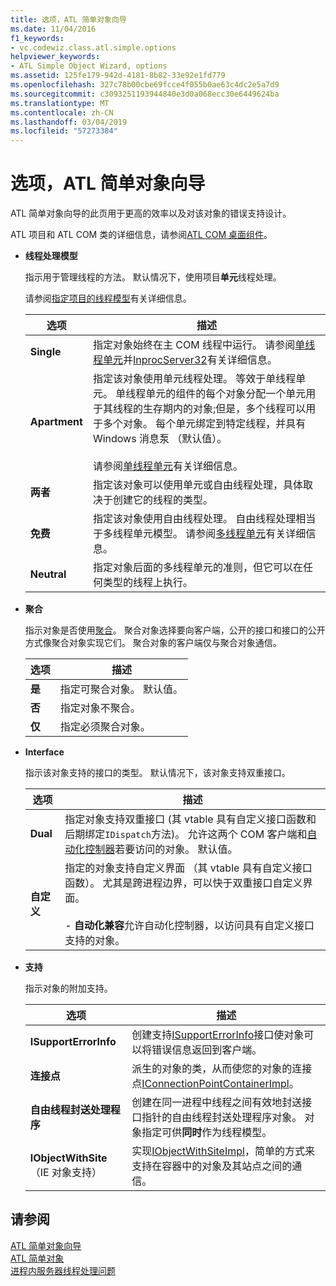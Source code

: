 ```yaml
---
title: 选项，ATL 简单对象向导
ms.date: 11/04/2016
f1_keywords:
- vc.codewiz.class.atl.simple.options
helpviewer_keywords:
- ATL Simple Object Wizard, options
ms.assetid: 125fe179-942d-4181-8b82-33e92e1fd779
ms.openlocfilehash: 327c78b00cbe69fcce4f055b0ae63c4dc2e5a7d9
ms.sourcegitcommit: c3093251193944840e3d0a068ecc30e6449624ba
ms.translationtype: MT
ms.contentlocale: zh-CN
ms.lasthandoff: 03/04/2019
ms.locfileid: "57273384"
---
```

# <a name="options-atl-simple-object-wizard"></a>选项，ATL 简单对象向导

ATL 简单对象向导的此页用于更高的效率以及对该对象的错误支持设计。

ATL 项目和 ATL COM 类的详细信息，请参阅[ATL COM 桌面组件](../../atl/atl-com-desktop-components.md)。

- **线程处理模型**

   指示用于管理线程的方法。 默认情况下，使用项目**单元**线程处理。

   请参阅[指定项目的线程模型](../../atl/specifying-the-threading-model-for-a-project-atl.md)有关详细信息。

   |选项|描述|
   |------------|-----------------|
   |**Single**|指定对象始终在主 COM 线程中运行。 请参阅[单线程单元](/windows/desktop/com/single-threaded-apartments)并[InprocServer32](/windows/desktop/com/inprocserver32)有关详细信息。|
   |**Apartment**|指定该对象使用单元线程处理。 等效于单线程单元。 单线程单元的组件的每个对象分配一个单元用于其线程的生存期内的对象;但是，多个线程可以用于多个对象。 每个单元绑定到特定线程，并具有 Windows 消息泵 （默认值）。<br /><br /> 请参阅[单线程单元](/windows/desktop/com/single-threaded-apartments)有关详细信息。|
   |**两者**|指定该对象可以使用单元或自由线程处理，具体取决于创建它的线程的类型。|
   |**免费**|指定该对象使用自由线程处理。 自由线程处理相当于多线程单元模型。 请参阅[多线程单元](/windows/desktop/com/multithreaded-apartments)有关详细信息。|
   |**Neutral**|指定对象后面的多线程单元的准则，但它可以在任何类型的线程上执行。|

- **聚合**

   指示对象是否使用[聚合](/windows/desktop/com/aggregation)。 聚合对象选择要向客户端，公开的接口和接口的公开方式像聚合对象实现它们。 聚合对象的客户端仅与聚合对象通信。

   |选项|描述|
   |------------|-----------------|
   |**是**|指定可聚合对象。 默认值。|
   |**否**|指定对象不聚合。|
   |**仅**|指定必须聚合对象。|

- **Interface**

   指示该对象支持的接口的类型。 默认情况下，该对象支持双重接口。

   |选项|描述|
   |------------|-----------------|
   |**Dual**|指定对象支持双重接口 (其 vtable 具有自定义接口函数和后期绑定`IDispatch`方法)。 允许这两个 COM 客户端和[自动化控制器](../../mfc/automation-clients.md)若要访问的对象。 默认值。|
   |**自定义**|指定的对象支持自定义界面 （其 vtable 具有自定义接口函数）。 尤其是跨进程边界，可以快于双重接口自定义界面。<br /><br /> - **自动化兼容**允许自动化控制器，以访问具有自定义接口支持的对象。|

- **支持**

   指示对象的附加支持。

   |选项|描述|
   |------------|-----------------|
   |**ISupportErrorInfo**|创建支持[ISupportErrorInfo](../../atl/reference/isupporterrorinfoimpl-class.md)接口使对象可以将错误信息返回到客户端。|
   |**连接点**|派生的对象的类，从而使您的对象的连接点[IConnectionPointContainerImpl](../../atl/reference/iconnectionpointcontainerimpl-class.md)。|
   |**自由线程封送处理程序**|创建在同一进程中线程之间有效地封送接口指针的自由线程封送处理程序对象。 对象指定可供**同时**作为线程模型。|
   |**IObjectWithSite** （IE 对象支持）|实现[IObjectWithSiteImpl](../../atl/reference/iobjectwithsiteimpl-class.md)，简单的方式来支持在容器中的对象及其站点之间的通信。|

## <a name="see-also"></a>请参阅

[ATL 简单对象向导](../../atl/reference/atl-simple-object-wizard.md)<br/>
[ATL 简单对象](../../atl/reference/adding-an-atl-simple-object.md)<br/>
[进程内服务器线程处理问题](/windows/desktop/com/in-process-server-threading-issues)
